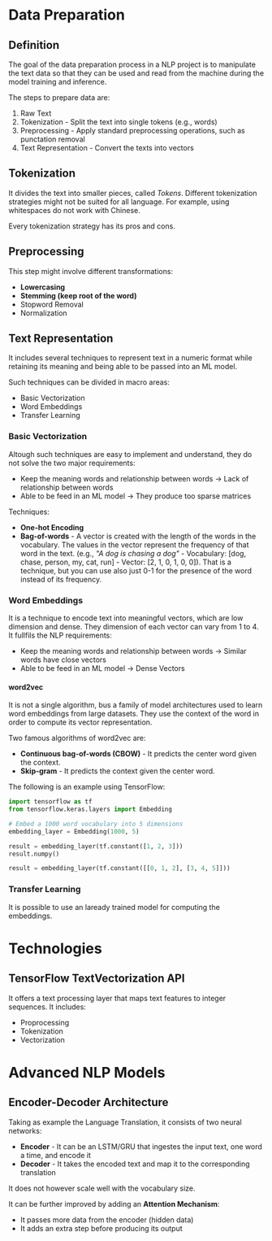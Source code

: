 # Data Preparation
## Definition
The goal of the data preparation process in a NLP project is to manipulate the text data so that they can be used and read from the machine during the model training and inference.

The steps to prepare data are:
1. Raw Text
2. Tokenization - Split the text into single tokens (e.g., words)
3. Preprocessing - Apply standard preprocessing operations, such as punctation removal
4. Text Representation - Convert the texts into vectors

## Tokenization
It divides the text into smaller pieces, called *Tokens*. Different tokenization strategies might not be suited for all language. For example, using whitespaces do not work with Chinese.

Every tokenization strategy has its pros and cons.

## Preprocessing
This step might involve different transformations:
- **Lowercasing**
- **Stemming (keep root of the word)**
- Stopword Removal
- Normalization

## Text Representation
It includes several techniques to represent text in a numeric format while retaining its meaning and being able to be passed into an ML model.

Such techniques can be divided in macro areas:
- Basic Vectorization
- Word Embeddings
- Transfer Learning

### Basic Vectorization
Altough such techniques are easy to implement and understand, they do not solve the two major requirements:
- Keep the meaning words and relationship between words &rarr; Lack of relationship between words
- Able to be feed in an ML model &rarr; They produce too sparse matrices

Techniques:
- **One-hot Encoding**
- **Bag-of-words** - A vector is created with the length of the words in the vocabulary. The values in the vector represent the frequency of that word in the text. (e.g., *"A dog is chasing a dog"* - Vocabulary: [dog, chase, person, my, cat, run] - Vector: [2, 1, 0, 1, 0, 0]). That is a technique, but you can use also just 0-1 for the presence of the word instead of its frequency.

### Word Embeddings
It is a technique to encode text into meaningful vectors, which are low dimension and dense. They dimension of each vector can vary from 1 to 4. It fullfils the NLP requirements:
- Keep the meaning words and relationship between words &rarr; Similar words have close vectors
- Able to be feed in an ML model &rarr; Dense Vectors

#### word2vec
It is not a single algorithm, bus a family of model architectures used to learn word embeddings from large datasets. They use the context of the word in order to compute its vector representation.

Two famous algorithms of word2vec are:
- **Continuous bag-of-words (CBOW)** - It predicts the center word given the context.
- **Skip-gram** - It predicts the context given the center word.

The following is an example using TensorFlow:
```python
import tensorflow as tf
from tensorflow.keras.layers import Embedding

# Embed a 1000 word vocabulary into 5 dimensions
embedding_layer = Embedding(1000, 5)

result = embedding_layer(tf.constant([1, 2, 3]))
result.numpy()

result = embedding_layer(tf.constant([[0, 1, 2], [3, 4, 5]]))
```

### Transfer Learning
It is possible to use an laready trained model for computing the embeddings.

# Technologies
## TensorFlow TextVectorization API
It offers a text processing layer that maps text features to integer sequences.
It includes:
- Proprocessing
- Tokenization
- Vectorization

# Advanced NLP Models
## Encoder-Decoder Architecture
Taking as example the Language Translation, it consists of two neural networks:
- **Encoder** - It can be an LSTM/GRU that ingestes the input text, one word a time, and encode it
- **Decoder** - It takes the encoded text and map it to the corresponding translation

It does not however scale well with the vocabulary size.

It can be further improved by adding an **Attention Mechanism**:
- It passes more data from the encoder (hidden data)
- It adds an extra step before producing its output